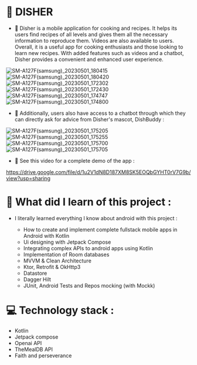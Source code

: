 # 🥗 DISHER

- 🔭 Disher is a mobile application for cooking and recipes. It helps its users find recipes of all levels and gives them all the necessary information to reproduce them.
Videos are also available to users. Overall, it is a useful app for cooking enthusiasts and those looking to learn new recipes. 
With added features such as videos and a chatbot, Disher provides a convenient and enhanced user experience.






![SM-A127F(samsung)_20230501_180415](https://user-images.githubusercontent.com/82777228/235502646-1ae10228-f6c4-4a68-8a20-757a9eca85a8.jpg)
![SM-A127F(samsung)_20230501_180420](https://user-images.githubusercontent.com/82777228/235502658-a924aa78-1f41-433c-a286-25d694964e81.jpg)
![SM-A127F(samsung)_20230501_172302](https://user-images.githubusercontent.com/82777228/235496574-9f79dc87-3400-4645-9a14-f0f94857ffee.jpg)
![SM-A127F(samsung)_20230501_172430](https://user-images.githubusercontent.com/82777228/235496591-d8e14c94-ef9b-4549-909b-925a79ca24d3.jpg)
![SM-A127F(samsung)_20230501_174747](https://user-images.githubusercontent.com/82777228/235500130-9503bb89-92c6-43b1-97a2-ce1ce8a1870e.jpg)
![SM-A127F(samsung)_20230501_174800](https://user-images.githubusercontent.com/82777228/235500140-b91ef71e-a757-4e96-96eb-f52107e9e628.jpg)







- 🔭 Additionally, users also have access to a chatbot through which they can directly ask for advice from Disher's mascot, DishBuddy :
 






![SM-A127F(samsung)_20230501_175205](https://user-images.githubusercontent.com/82777228/235500750-361dbd82-e564-4c64-819f-337274a29ce0.jpg)
![SM-A127F(samsung)_20230501_175255](https://user-images.githubusercontent.com/82777228/235500849-e83c2186-7c66-4776-8bdd-89247fd0e71b.jpg)
![SM-A127F(samsung)_20230501_175700](https://user-images.githubusercontent.com/82777228/235501585-0643d660-28ca-476f-aa17-b6052fb621b5.jpg)
![SM-A127F(samsung)_20230501_175705](https://user-images.githubusercontent.com/82777228/235501591-09a19872-1124-4a37-a834-b76b93f04c04.jpg)







- 📸 See this video for a complete demo of the app :

https://drive.google.com/file/d/1u2V1dN8D187XM8SK5EOQbGYHT0rV7G9b/view?usp=sharing

# 🤔 What did I learn of this project :

- I literally learned everything I know about android with this project :

  - How to create and implement complete fullstack mobile apps in Android with Kotlin
  - Ui designing with Jetpack Compose
  - Integrating complex APIs to android apps using Kotlin 
  - Implementation of Room databases
  - MVVM & Clean Architecture
  - Ktor, Retrofit & OkHttp3
  - Datastore
  - Dagger Hilt
  - JUnit, Android Tests and Repos mocking (with Mockk)

# 💻 Technology stack  :

- Kotlin
- Jetpack compose
- Openai API
- TheMealDB API
- Faith and perseverance
